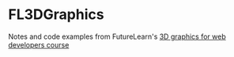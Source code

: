 # FL3DGraphics
Notes and code examples from FutureLearn's [3D graphics for web developers course](https://www.futurelearn.com/courses/3d-graphics-web-programmers/)
